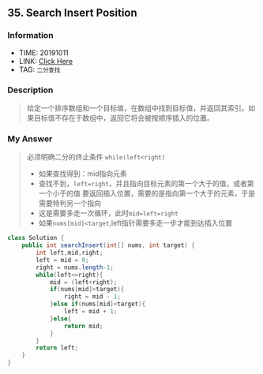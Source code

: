## 35. Search Insert Position

### Information
* TIME: 20191011
* LINK: [Click Here](https://leetcode-cn.com/problems/search-insert-position/)
* TAG: `二分查找`

### Description
> 给定一个排序数组和一个目标值，在数组中找到目标值，并返回其索引。如果目标值不存在于数组中，返回它将会被按顺序插入的位置。


### My Answer
> 必须明确二分的终止条件 `while(left<right)`
>   * 如果查找得到：mid指向元素
>   * 查找不到，`left=right`，并且指向目标元素的第一个大于的值，或者第一个小于的值
> 要返回插入位置，需要的是指向第一个大于的元素，于是需要特判另一个指向
>   * 这是需要多走一次循环，此时`mid=left=right`
>   * 如果`nums[mid]<target`,left指针需要多走一步才能到达插入位置
```java
class Solution {
    public int searchInsert(int[] nums, int target) {
        int left,mid,right;
        left = mid = 0;
        right = nums.length-1;
        while(left<=right){
            mid = (left+right);
            if(nums[mid]>target){
                right = mid - 1;
            }else if(nums[mid]<target){
                left = mid + 1;
            }else{
                return mid;
            }
        }
        return left;
    }
}
```
